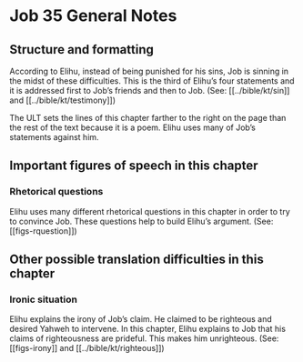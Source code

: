 # Job 35 General Notes
## Structure and formatting

According to Elihu, instead of being punished for his sins, Job is sinning in the midst of these difficulties. This is the third of Elihu’s four statements and it is addressed first to Job’s friends and then to Job. (See: [[../bible/kt/sin]] and [[../bible/kt/testimony]])

The ULT sets the lines of this chapter farther to the right on the page than the rest of the text because it is a poem. Elihu uses many of Job’s statements against him.

## Important figures of speech in this chapter

### Rhetorical questions
Elihu uses many different rhetorical questions in this chapter in order to try to convince Job. These questions help to build Elihu’s argument. (See: [[figs-rquestion]])

## Other possible translation difficulties in this chapter

### Ironic situation
Elihu explains the irony of Job’s claim. He claimed to be righteous and desired Yahweh to intervene. In this chapter, Elihu explains to Job that his claims of righteousness are prideful. This makes him unrighteous. (See: [[figs-irony]] and [[../bible/kt/righteous]])